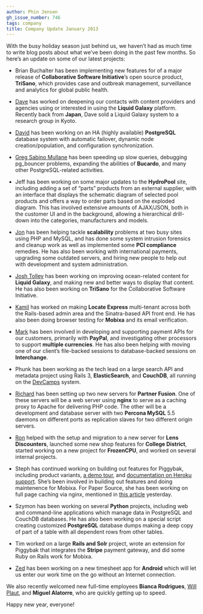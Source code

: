 ```yaml
---
author: Phin Jensen
gh_issue_number: 746
tags: company
title: Company Update January 2013
---
```


With the busy holiday season just behind us, we haven’t had as much time to write blog posts about what we’ve been doing in the past few months. So here’s an update on some of our latest projects:

- Brian Buchalter has been implementing new features for of a major release of **Collaborative Software Initiative**’s open source product, **TriSano**, which provides case and outbreak management, surveillance and analytics for global public health.

- [Dave](/team/dave_jenkins) has worked on deepening our contacts with content providers and agencies using or interested in using the **Liquid Galaxy** platform. Recently back from **Japan**, Dave sold a Liquid Galaxy system to a research group in Kyoto.

- [David](/team/david_christensen) has been working on an HA (highly available) **PostgreSQL** database system with automatic failover, dynamic node creation/population, and configuration synchronization.

- [Greg Sabino Mullane](/team/greg_sabino_mullane) has been speeding up slow queries, debugging pg_bouncer problems, expanding the abilities of **Bucardo**, and many other PostgreSQL-related activities.

- Jeff has been working on some major updates to the **HydroPool** site, including adding a set of “parts” products from an external supplier, with an interface that displays the schematic diagram of selected pool products and offers a way to order parts based on the exploded diagram. This has involved extensive amounts of AJAX/JSON, both in the customer UI and in the background, allowing a hierarchical drill-down into the categories, manufacturers and models.

- [Jon](/team/jon_jensen) has been helping tackle **scalability** problems at two busy sites using PHP and MySQL, and has done some system intrusion forensics and cleanup work as well as implemented some **PCI compliance** remedies. He has also been working with international payments, upgrading some outdated servers, and hiring new people to help out with development and system administration.

- [Josh Tolley](/team/josh_tolley) has been working on improving ocean-related content for **Liquid Galaxy**, and making new and better ways to display that content. He has also been working on **TriSano** for the Collaborative Software Initiative.

- [Kamil](/team/kamil_ciemniewski) has worked on making **Locate Express** multi-tenant across both the Rails-based admin area and the Sinatra-based API front end. He has also been doing browser testing for **Mobixa** and its email verification.

- [Mark](/team/mark_johnson) has been involved in developing and supporting payment APIs for our customers, primarily with **PayPal**, and investigating other processors to support **multiple currencies**. He has also been helping with moving one of our client’s file-backed sessions to database-backed sessions on **Interchange**.

- Phunk has been working as the tech lead on a large search API and metadata project using Rails 3, **ElasticSearch**, and **CouchDB**, all running on the [DevCamps](http://www.devcamps.org) system.

- [Richard](/team/richard_templet) has been setting up two new servers for **Partner Fusion**. One of these servers will be a web server using **nginx** to serve as a caching proxy to Apache for delivering PHP code. The other will be a development and database server with two **Percona MySQL** 5.5 daemons on different ports as replication slaves for two different origin servers.

- [Ron](/team/ron_phipps) helped with the setup and migration to a new server for **Lens Discounters**, launched some new shop features for **College District**, started working on a new project for **FrozenCPU**, and worked on several internal projects.

- Steph has continued working on building out features for Piggybak, including product variants, [a demo tour](/blog/2012/12/06/interactive-piggybak-demo-tour), and [documentation on Heroku support](/blog/2012/11/12/piggybak-on-heroku). She’s been involved in building out features and doing maintenence for Mobixa. For Paper Source, she has been working on full page caching via nginx, mentioned in [this article](/blog/2013/01/03/paper-source-nginx-full-page-caching) yesterday.

- Szymon has been working on several **Python** projects, including web and command-line applications which manage data in PostgreSQL and CouchDB databases. He has also been working on a special script creating customized **PostgreSQL** database dumps making a deep copy of part of a table with all dependent rows from other tables.

- Tim worked on a large **Rails and Solr** project, wrote an extension for Piggybak that integrates the **Stripe** payment gateway, and did some Ruby on Rails work for Mobixa.

- [Zed](/team/zed_jensen) has been working on a new timesheet app for **Android** which will let us enter our work time on the go without an Internet connection.

We also recently welcomed new full-time employees **Bianca Rodrigues**, [Will Plaut](/team/will_plaut), and **Miguel Alatorre**, who are quickly getting up to speed.

Happy new year, everyone!

